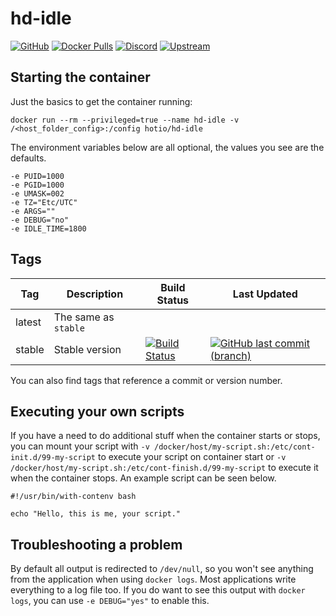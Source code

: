 # hd-idle

[![GitHub](https://img.shields.io/badge/source-github-lightgrey)](https://github.com/hotio/docker-hd-idle)
[![Docker Pulls](https://img.shields.io/docker/pulls/hotio/hd-idle)](https://hub.docker.com/r/hotio/hd-idle)
[![Discord](https://img.shields.io/discord/610068305893523457?color=738ad6&label=discord&logo=discord&logoColor=white)](https://discord.gg/3SnkuKp)
[![Upstream](https://img.shields.io/badge/upstream-project-yellow)](https://github.com/adelolmo/hd-idle)

## Starting the container

Just the basics to get the container running:

```shell
docker run --rm --privileged=true --name hd-idle -v /<host_folder_config>:/config hotio/hd-idle
```

The environment variables below are all optional, the values you see are the defaults.

```shell
-e PUID=1000
-e PGID=1000
-e UMASK=002
-e TZ="Etc/UTC"
-e ARGS=""
-e DEBUG="no"
-e IDLE_TIME=1800
```

## Tags

| Tag      | Description                    | Build Status                                                                                                                                            | Last Updated                                                                                                                                                    |
| ---------|--------------------------------|---------------------------------------------------------------------------------------------------------------------------------------------------------|-----------------------------------------------------------------------------------------------------------------------------------------------------------------|
| latest   | The same as `stable`           |                                                                                                                                                         |                                                                                                                                                                 |
| stable   | Stable version                 | [![Build Status](https://cloud.drone.io/api/badges/hotio/docker-hd-idle/status.svg?ref=refs/heads/stable)](https://cloud.drone.io/hotio/docker-hd-idle) | [![GitHub last commit (branch)](https://img.shields.io/github/last-commit/hotio/docker-hd-idle/stable)](https://github.com/hotio/docker-hd-idle/commits/stable) |

You can also find tags that reference a commit or version number.

## Executing your own scripts

If you have a need to do additional stuff when the container starts or stops, you can mount your script with `-v /docker/host/my-script.sh:/etc/cont-init.d/99-my-script` to execute your script on container start or `-v /docker/host/my-script.sh:/etc/cont-finish.d/99-my-script` to execute it when the container stops. An example script can be seen below.

```shell
#!/usr/bin/with-contenv bash

echo "Hello, this is me, your script."
```

## Troubleshooting a problem

By default all output is redirected to `/dev/null`, so you won't see anything from the application when using `docker logs`. Most applications write everything to a log file too. If you do want to see this output with `docker logs`, you can use `-e DEBUG="yes"` to enable this.
